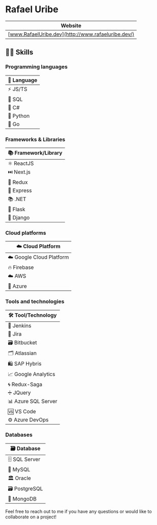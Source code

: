 # Rafael Uribe

| Website                                            |
| -------------------------------------------------- |
| [www.RafaelUribe.dev](http://www.rafaeluribe.dev/) |

## 👨‍🔧 Skills

### Programming languages

| 🚀 Language |
| ----------- |
| ⚡ JS/TS    |
| 💾 SQL      |
| 🌟 C#       |
| 🐍 Python   |
| 🐹 Go       |

### Frameworks & Libraries

| 📚 Framework/Library |
| -------------------- |
| ⚛️ ReactJS           |
| ⏭️ Next.js           |
| 🔄 Redux             |
| 🚀 Express           |
| 📚 .NET              |
| 🍥 Flask             |
| 🎸 Django            |

### Cloud platforms

| ☁️ Cloud Platform        |
| ------------------------ |
| ☁️ Google Cloud Platform |
| 🔥 Firebase              |
| ☁️ AWS                   |
| 🔵 Azure                 |

### Tools and technologies

| 🛠️ Tool/Technology  |
| ------------------- |
| 🔧 Jenkins          |
| 📝 Jira             |
| 🗃️ Bitbucket        |
| 🗂️ Atlassian        |
| 🛍️ SAP Hybris       |
| 📈 Google Analytics |
| 🌀 Redux-Saga       |
| ➗ JQuery           |
| 📊 Azure SQL Server |
| 🆚 VS Code          |
| ⚙️ Azure DevOps     |

### Databases

| 🗃️ Database   |
| ------------- |
| 🗄️ SQL Server |
| 💾 MySQL      |
| 🏛️ Oracle     |
| 🗃️ PostgreSQL |
| 🍃 MongoDB    |

Feel free to reach out to me if you have any questions or would like to collaborate on a project!
